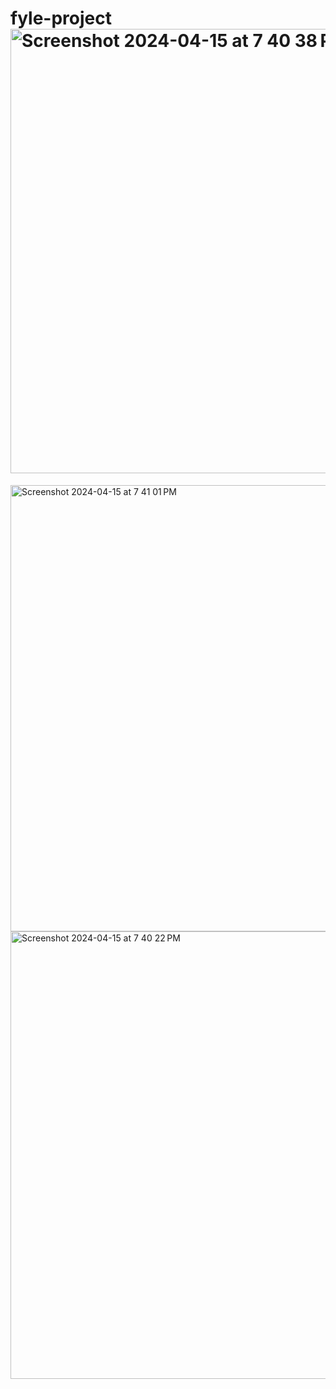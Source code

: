 # fyle-project<img width="711" alt="Screenshot 2024-04-15 at 7 40 38 PM" src="https://github.com/Abhinavagarwa/fyle-project/assets/119868907/3409c9dc-ce72-4546-8f15-292079817df1">
<img width="714" alt="Screenshot 2024-04-15 at 7 41 01 PM" src="https://github.com/Abhinavagarwa/fyle-project/assets/119868907/b1664dec-0d65-4317-a67b-8f7c8095c0dc">
<img width="716" alt="Screenshot 2024-04-15 at 7 40 22 PM" src="https://github.com/Abhinavagarwa/fyle-project/assets/119868907/6c58e4bc-83ec-406c-9c7e-32e1be644d26">
